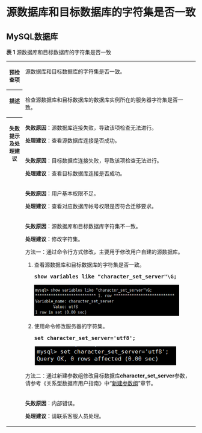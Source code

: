 # 源数据库和目标数据库的字符集是否一致<a name="drs_11_0013"></a>

## MySQL数据库<a name="section182591843131014"></a>

**表 1**  源数据库和目标数据库的字符集是否一致

<a name="table388959519630"></a>
<table><tbody><tr id="row346860419630"><th class="firstcol" valign="top" width="8.63%" id="mcps1.2.3.1.1"><p id="p10355474191947"><a name="p10355474191947"></a><a name="p10355474191947"></a><strong id="b26090406191947"><a name="b26090406191947"></a><a name="b26090406191947"></a>预检查项</strong></p>
</th>
<td class="cellrowborder" valign="top" width="91.36999999999999%" headers="mcps1.2.3.1.1 "><p id="p6157302519463"><a name="p6157302519463"></a><a name="p6157302519463"></a>源数据库和目标数据库的字符集是否一致。</p>
</td>
</tr>
<tr id="row1239368119630"><th class="firstcol" valign="top" width="8.63%" id="mcps1.2.3.2.1"><p id="p28097634191947"><a name="p28097634191947"></a><a name="p28097634191947"></a><strong id="b51552116191947"><a name="b51552116191947"></a><a name="b51552116191947"></a>描述</strong></p>
</th>
<td class="cellrowborder" valign="top" width="91.36999999999999%" headers="mcps1.2.3.2.1 "><p id="p12879296194610"><a name="p12879296194610"></a><a name="p12879296194610"></a>检查源数据库和目标数据库的数据库实例所在的服务器字符集是否一致。</p>
</td>
</tr>
<tr id="row1235277319630"><th class="firstcol" rowspan="5" valign="top" width="8.63%" id="mcps1.2.3.3.1"><p id="p529124191947"><a name="p529124191947"></a><a name="p529124191947"></a><strong id="b4762116191947"><a name="b4762116191947"></a><a name="b4762116191947"></a>失败提示及处理建议</strong></p>
<p id="p793210462156"><a name="p793210462156"></a><a name="p793210462156"></a></p>
</th>
<td class="cellrowborder" valign="top" width="91.36999999999999%" headers="mcps1.2.3.3.1 "><p id="p5760163413150"><a name="p5760163413150"></a><a name="p5760163413150"></a><strong id="b2878121231317"><a name="b2878121231317"></a><a name="b2878121231317"></a>失败原因</strong>：源数据库连接失败，导致该项检查无法进行。</p>
<p id="p10104153413156"><a name="p10104153413156"></a><a name="p10104153413156"></a><strong id="b1581182314318"><a name="b1581182314318"></a><a name="b1581182314318"></a>处理建议</strong>：查看源数据库连接是否成功。</p>
</td>
</tr>
<tr id="row15342183141416"><td class="cellrowborder" valign="top" headers="mcps1.2.3.3.1 "><p id="p560819467145"><a name="p560819467145"></a><a name="p560819467145"></a><strong id="b99461015101620"><a name="b99461015101620"></a><a name="b99461015101620"></a>失败原因</strong>：目标数据库连接失败，导致该项检查无法进行。</p>
<p id="p19529047151418"><a name="p19529047151418"></a><a name="p19529047151418"></a><strong id="b1234613264313"><a name="b1234613264313"></a><a name="b1234613264313"></a>处理建议</strong>：查看目标数据库连接是否成功。</p>
</td>
</tr>
<tr id="row141079701420"><td class="cellrowborder" valign="top" headers="mcps1.2.3.3.1 "><p id="p710711718143"><a name="p710711718143"></a><a name="p710711718143"></a><strong id="b1041218171614"><a name="b1041218171614"></a><a name="b1041218171614"></a>失败原因</strong>：用户基本权限不足。</p>
<p id="p393624221418"><a name="p393624221418"></a><a name="p393624221418"></a><strong id="b4409528193113"><a name="b4409528193113"></a><a name="b4409528193113"></a>处理建议</strong>：查看对应数据库帐号权限是否符合迁移要求。</p>
</td>
</tr>
<tr id="row1269261719630"><td class="cellrowborder" valign="top" headers="mcps1.2.3.3.1 "><p id="p7478191941618"><a name="p7478191941618"></a><a name="p7478191941618"></a><strong id="b063492041612"><a name="b063492041612"></a><a name="b063492041612"></a>失败原因</strong>：源数据库和目标数据库字符集不一致。</p>
<p id="p11881133121620"><a name="p11881133121620"></a><a name="p11881133121620"></a><strong id="b11627153043119"><a name="b11627153043119"></a><a name="b11627153043119"></a>处理建议</strong>：修改字符集。</p>
<p id="p9237119193910"><a name="p9237119193910"></a><a name="p9237119193910"></a>方法一：通过命令行方式修改，主要用于修改用户自建的源数据库。</p>
<a name="ol5341648291247"></a><a name="ol5341648291247"></a><ol id="ol5341648291247"><li>查看源数据库和目标数据库的字符集是否一致。<pre class="codeblock" id="codeblock1213950692042"><a name="codeblock1213950692042"></a><a name="codeblock1213950692042"></a><strong id="b4889233091324"><a name="b4889233091324"></a><a name="b4889233091324"></a>show variables like "character_set_server"\G;</strong></pre>
<p id="p3215413791352"><a name="p3215413791352"></a><a name="p3215413791352"></a><a name="image5255115191439"></a><a name="image5255115191439"></a><span><img id="image5255115191439" src="figures/查看字符集.png" width="385.48668777465815" height="81.795"></span></p>
</li><li>使用命令修改服务器的字符集。<pre class="codeblock" id="codeblock6342703092051"><a name="codeblock6342703092051"></a><a name="codeblock6342703092051"></a><strong id="b5284547791339"><a name="b5284547791339"></a><a name="b5284547791339"></a>set character_set_server='utf8';</strong></pre>
<p id="p612287499178"><a name="p612287499178"></a><a name="p612287499178"></a><a name="image1593387591721"></a><a name="image1593387591721"></a><span><img id="image1593387591721" src="figures/修改字符集.png"></span></p>
</li></ol>
<p id="p2507369991231"><a name="p2507369991231"></a><a name="p2507369991231"></a>方法二：通过新建参数组修改目标数据库<span class="parmname" id="parmname778417911439"><a name="parmname778417911439"></a><a name="parmname778417911439"></a><b>character_set_server</b></span>参数，请参考《关系型数据库用户指南》中“<a href="https://support.huaweicloud.com/usermanual-rds/zh-cn_topic_parameter_group.html" target="_blank" rel="noopener noreferrer">新建参数组</a>”章节。</p>
</td>
</tr>
<tr id="row129321146121511"><td class="cellrowborder" valign="top" headers="mcps1.2.3.3.1 "><p id="p1593264617157"><a name="p1593264617157"></a><a name="p1593264617157"></a><strong id="b6416132361612"><a name="b6416132361612"></a><a name="b6416132361612"></a>失败原因</strong>：内部错误。</p>
<p id="p83066314162"><a name="p83066314162"></a><a name="p83066314162"></a><strong id="b14361173433112"><a name="b14361173433112"></a><a name="b14361173433112"></a>处理建议</strong>：请联系客服人员处理。</p>
</td>
</tr>
</tbody>
</table>

